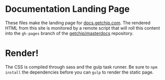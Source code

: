 # Documentation Landing Page
These files make the landing page for [docs.getchip.com](http://docs.getchip.com). The rendered HTML from this site is monitored by a remote script that will roll this content into the `gh-pages` branch of the [getchip/masterdocs](http://github.com/getchip/masterdocs) repository.

# Render!
The CSS is compiled through sass and the gulp task runner. Be sure to `npm install` the dependencies before you can `gulp` to render the static page.
